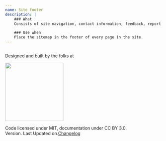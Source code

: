 ```yaml
---
name: Site footer
description: |
    ### What
    Consists of site navigation, contact information, feedback, report and link to social channels. Treat this as part of the global navigation, complementary to the header.

    ### Use when
    Place the sitemap in the footer of every page in the site.
---
```

<div class="container">
  <div class="row">
    <div class="columns ten twelve--tablet column--center">
      <footer class="tapestry__footer">
        <p>Designed and built by the folks at</p>
        <p><a href="http://pebbleroad.com"><img src="assets/images/logo.png" alt="" width="187"/></a></p>
        <p>Code licensed under MIT, documentation under CC BY 3.0.<br/>Version<span tapestry-version="tapestry-version"></span>. Last Updated on<span last-updated="last-updated"></span>.<a href="#/changelog">Changelog</a></p>
      </footer>
    </div>
  </div>
</div>